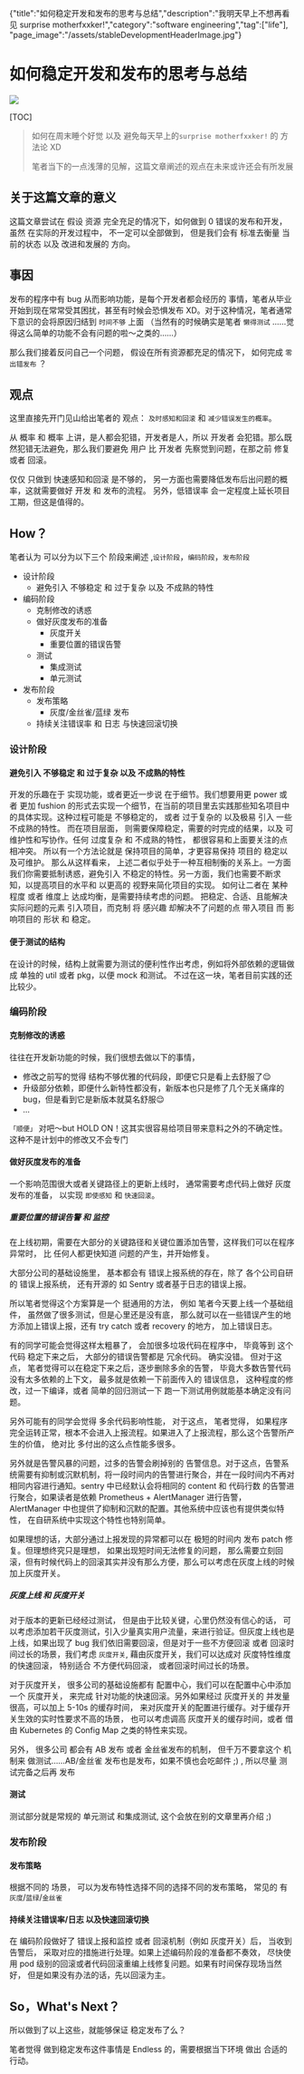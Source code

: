 {"title":"如何稳定开发和发布的思考与总结","description":"我明天早上不想再看见 surprise motherfxxker!","category":"software engineering","tag":["life"], "page_image":"/assets/stableDevelopmentHeaderImage.jpg"}

# 如何稳定开发和发布的思考与总结

![](/assets/stableDevelopmentHeaderImage.jpg)

[TOC]

> 如何在周末睡个好觉 以及 避免每天早上的`surprise motherfxxker!` 的 方法论 XD
>
> 笔者当下的一点浅薄的见解，这篇文章阐述的观点在未来或许还会有所发展

## 关于这篇文章的意义
这篇文章尝试在 假设 资源 完全充足的情况下，如何做到 0 错误的发布和开发， 虽然 在实际的开发过程中， 不一定可以全部做到， 但是我们会有 标准去衡量 当前的状态 以及 改进和发展的 方向。

## 事因
发布的程序中有 bug 从而影响功能，是每个开发者都会经历的 事情，笔者从毕业开始到现在常常受其困扰，甚至有时候会恐惧发布 XD。对于这种情况，笔者通常下意识的会将原因归结到 `时间不够` 上面 （当然有的时候确实是笔者 `懒得测试` ……觉得这么简单的功能不会有问题的啦～之类的……）

那么我们接着反问自己一个问题， 假设在所有资源都充足的情况下， 如何完成 `零出错发布` ？

## 观点
这里直接先开门见山给出笔者的 观点： `及时感知和回滚` 和 `减少错误发生的概率`。

从 概率 和 概率 上讲，是人都会犯错，开发者是人，所以 开发者 会犯错。那么既然犯错无法避免，那么我们要避免 用户 比 开发者 先察觉到问题，在那之前 修复 或者 回滚。

仅仅 只做到 快速感知和回滚 是不够的， 另一方面也需要降低发布后出问题的概率，这就需要做好 开发 和 发布的流程。
另外，低错误率 会一定程度上延长项目工期，但这是值得的。

## How？
笔者认为 可以分为以下三个 阶段来阐述 ,`设计阶段`，`编码阶段`，`发布阶段`
* 设计阶段
	* 避免引入 不够稳定  和 过于复杂 以及 不成熟的特性
* 编码阶段
	* 克制修改的诱惑
	* 做好灰度发布的准备
		* 灰度开关
		* 重要位置的错误告警
	* 测试
		* 集成测试
		* 单元测试 
* 发布阶段
	* 发布策略
		* 灰度/金丝雀/蓝绿 发布
	* 持续关注错误率 和 日志 与快速回滚切换

### 设计阶段

#### 避免引入 不够稳定  和 过于复杂 以及 不成熟的特性

开发的乐趣在于 实现功能，或者更近一步说 在于细节。我们想要用更 power  或者 更加 fushion 的形式去实现一个细节，在当前的项目里去实践那些知名项目中的具体实现。这种过程可能是 不够稳定的， 或者 过于复杂的 以及极易 引入 一些不成熟的特性。 
而在项目层面， 则需要保障稳定，需要的时完成的结果，以及 可维护性和写协作。任何 过度复杂 和 不成熟的特性， 都很容易和上面要关注的点相冲突。 所以有一个方法论就是 保持项目的简单，才更容易保持 项目的 稳定以及可维护。
那么从这样看来， 上述二者似乎处于一种互相制衡的关系上。一方面我们你需要抵制诱惑，避免引入 不稳定的特性。另一方面，我们也需要不断求知，以提高项目的水平和 以更高的 视野来简化项目的实现。
如何让二者在 某种程度 或者 维度上 达成均衡，是需要持续考虑的问题。
把稳定、合适、且能解决实际问题的元素 引入项目，而克制 将 感兴趣 却解决不了问题的点 带入项目 而 影响项目的 形状 和 稳定。 

#### 便于测试的结构

在设计的时候，结构上就需要为测试的便利性作出考虑，例如将外部依赖的逻辑做成 单独的 util 或者 pkg，以便 mock 和测试。
不过在这一块，笔者目前实践的还比较少。 

### 编码阶段

#### 克制修改的诱惑

往往在开发新功能的时候，我们很想去做以下的事情，
* 修改之前写的觉得 结构不够优雅的代码段，即便它只是看上去舒服了😌
* 升级部分依赖，即便什么新特性都没有，新版本也只是修了几个无关痛痒的 bug，但是看到它是新版本就莫名舒服😌
* ... 

`「顺便」` 对吧～but HOLD ON！这其实很容易给项目带来意料之外的不确定性。这种不是计划中的修改又不会专门

#### 做好灰度发布的准备

一个影响范围很大或者关键路径上的更新上线时， 通常需要考虑代码上做好 灰度发布的准备， 以实现 `即使感知` 和 `快速回滚`。

##### 重要位置的错误告警 和 监控

在上线初期，需要在大部分的关键路径和关键位置添加告警，这样我们可以在程序异常时， 比 任何人都更快知道 问题的产生，并开始修复。

大部分公司的基础设施里， 基本都会有 错误上报系统的存在，除了 各个公司自研的 错误上报系统， 还有开源的 如 Sentry 或者基于日志的错误上报。

所以笔者觉得这个方案算是一个 挺通用的方法， 例如 笔者今天要上线一个基础组件， 虽然做了很多测试，但是心里还是没有底， 那么就可以在一些错误产生的地方添加上错误上报，还有 try catch 或者 recovery 的地方， 加上错误日志。

有的同学可能会觉得这样太粗暴了， 会加很多垃圾代码在程序中， 毕竟等到 这个代码 稳定下来之后， 大部分的错误告警都是 冗余代码。 确实没错。
但对于这点， 笔者觉得可以在稳定下来之后，逐步删除多余的告警， 毕竟大多数告警代码没有太多依赖的上下文， 最多就是依赖一下前面传入的 错误信息， 这种程度的修改，过一下编译，或者 简单的回归测试一下 跑一下测试用例就能基本确定没有问题。

另外可能有的同学会觉得 多余代码影响性能， 对于这点， 笔者觉得， 如果程序完全运转正常，根本不会进入上报流程。如果进入了上报流程，那么这个告警所产生的价值， 绝对比 多付出的这么点性能多很多。

另外就是告警风暴的问题，过多的告警会刷掉别的 告警信息。对于这点，告警系统需要有抑制或沉默机制，将一段时间内的告警进行聚合，并在一段时间内不再对相同内容进行通知。sentry 中已经默认会将相同的 content 和 代码行数 的告警进行聚合，如果读者是依赖 Prometheus + AlertManager 进行告警，AlertManager 中也提供了抑制和沉默的配置。其他系统中应该也有提供类似特性， 在自研系统中实现这个特性也特别简单。

如果理想的话，大部分通过上报发现的异常都可以在 极短的时间内 发布 patch 修复。但理想终究只是理想， 如果出现短时间无法修复的问题， 那么需要立刻回滚，但有时候代码上的回滚其实并没有那么方便，那么可以考虑在灰度上线的时候加上灰度开关。

##### 灰度上线 和 灰度开关

对于版本的更新已经经过测试， 但是由于比较关键，心里仍然没有信心的话， 可以考虑添加若干灰度测试，引入少量真实用户流量，来进行验证。但灰度上线也是上线，如果出现了 bug 我们依旧需要回滚，但是对于一些不方便回滚 或者 回滚时间过长的场景，我们考虑 `灰度开关`, 藉由灰度开关，我们可以达成对 灰度特性维度 的快速回滚， 特别适合 不方便代码回滚， 或者回滚时间过长的场景。

对于灰度开关， 很多公司的基础设施都有 配置中心，我们可以在配置中心中添加 一个 灰度开关， 来完成 针对功能的快速回滚。另外如果经过 灰度开关的 并发量 很高，可以加上 5-10s 的缓存时间， 来对灰度开关的配置进行缓存。对于缓存开关生效的实时性要求不高的场景， 也可以考虑调高 灰度开关的缓存时间，或者 借由 Kubernetes 的 Config Map 之类的特性来实现。

另外， 很多公司 都会有 AB 发布 或者 金丝雀发布的机制， 但千万不要拿这个 机制来 做测试……AB/金丝雀 发布也是发布，如果不慎也会吃邮件 ;) , 所以尽量 测试完备之后再 发布

#### 测试

测试部分就是常规的 单元测试 和集成测试, 这个会放在别的文章里再介绍 ;)

### 发布阶段

#### 发布策略

根据不同的 场景， 可以为发布特性选择不同的选择不同的发布策略， 常见的 有 `灰度`/`蓝绿`/`金丝雀`

#### 持续关注错误率/日志 以及快速回滚切换

在 编码阶段做好了 错误上报和监控 或者 回滚机制（例如 灰度开关）后， 当收到告警后， 采取对应的措施进行处理。如果上述编码阶段的准备都不奏效， 尽快使用 pod 级别的回滚或者代码回滚重编上线修复问题。如果有时间保存现场当然好， 但是如果没有办法的话，先以回滚为主。

## So，What's Next？

所以做到了以上这些，就能够保证 稳定发布了么？

笔者觉得 做到稳定发布这件事情是 Endless 的，需要根据当下环境 做出 合适的 行动。